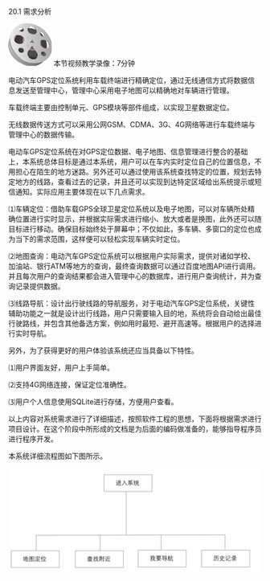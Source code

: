 ### 
  20.1 需求分析


<img class="my_markdown" class="h-pic" src="../images/Figure-0435-359.jpg" style="width:86px;  height: 85px; "/> 本节视频教学录像：7分钟

电动汽车GPS定位系统利用车载终端进行精确定位，通过无线通信方式将数据信息发送至管理中心，管理中心采用电子地图可以精确地对车辆进行管理。

车载终端主要由控制单元、GPS模块等部件组成，以实现卫星数据定位。

无线数据传送方式可以采用公网GSM、CDMA、3G、4G网络等进行车载终端与管理中心的数据传输。

电动车GPS定位系统在对GPS定位数据、电子地图、信息管理进行整合的基础上，本系统总体目标是通过本系统，用户可以在车内实时定位自己的位置信息，不用担心在陌生的地方迷路。另外还可以通过使用该系统查找特定的位置，规划去特定地方的线路，查看过去的记录，并且还可以实现到达特定区域给出系统提示或短信通知。实际应用主要体现在以下几点需求。

⑴车辆定位：借助车载GPS全球卫星定位系统以及电子地图，可以对车辆所处精确位置进行实时显示，并根据实际需求进行缩小、放大或者是换图，此外还可以随目标进行移动。确保目标始终处于屏幕中；不仅如此，多车辆、多窗口的定位也成为当下的需求范围，这样便可以轻松实现车辆实时定位。

⑵地图查询：电动汽车GPS定位系统可以根据用户实际需求，提供对诸如学校、加油站、银行ATM等地方的查询，最终查询数据可以通过百度地图API进行调用。并且每次用户的查询结果都会进入管理中心的数据库，进行用户查询统计，并为查询记录提供数据。

⑶线路导航：设计出行驶线路的导航服务，对于电动汽车GPS定位系统，关键性辅助功能之一就是设计出行线路，用户只需要输入目的地，系统将会自动给出最佳行驶路线，并包含其他备选方案，例如用时最短、避开高速等。根据用户的选择进行实时导航。

另外，为了获得更好的用户体验该系统还应当具备以下特性。

⑴用户界面友好，用户上手简单。

⑵支持4G网络连接，保证定位准确性。

⑶用户个人信息使用SQLite进行存储，方便用户查看。

以上内容对系统需求进行了详细描述，按照软件工程的思想，下面将根据需求进行项目设计。在这个阶段中所形成的文档是为后面的编码做准备的，能够指导程序员进行程序开发。

本系统详细流程图如下图所示。

![Figure-0435-360.jpg](../images/Figure-0435-360.jpg)
